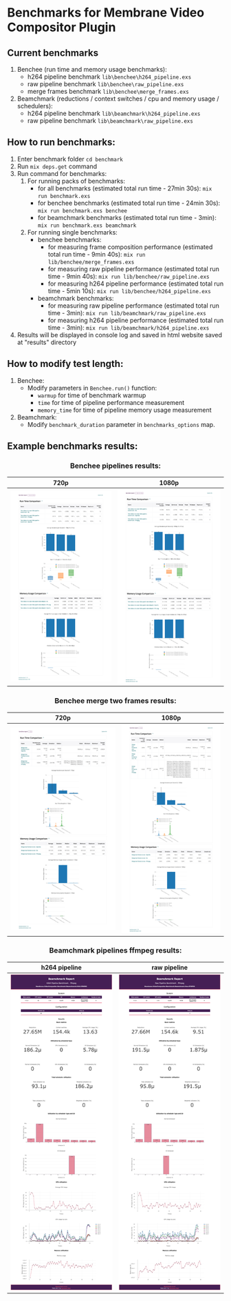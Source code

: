 # Benchmarks for Membrane Video Compositor Plugin

## Current benchmarks

1. Benchee (run time and memory usage benchmarks):
    - h264 pipeline benchmark ```lib\benchee\h264_pipeline.exs```
    - raw pipeline benchmark ```lib\benchee\raw_pipeline.exs```
    - merge frames benchmark ```lib\benchee\merge_frames.exs```
2. Beamchmark (reductions / context switches / cpu and memory usage / schedulers):
    - h264 pipeline benchmark ```lib\beamchmark\h264_pipeline.exs```
    - raw pipeline benchmark ```lib\beamchmark\raw_pipeline.exs```
## How to run benchmarks:

1.  Enter benchmark folder ```cd benchmark```
2.  Run ```mix deps.get``` command
3.  Run command for benchmarks:
    1. For running packs of benchmarks:
        - for all benchmarks (estimated total run time - 27min 30s): ```mix run benchmark.exs```
        - for benchee benchmarks (estimated total run time - 24min 30s): ```mix run benchmark.exs benchee```
        - for beamchmark benchmarks (estimated total run time - 3min): ```mix run benchmark.exs beamchmark```
    2. For running single benchmarks:
        - benchee benchmarks: 
            - for measuring frame composition performance (estimated total run time - 9min 40s): ```mix run lib/benchee/merge_frames.exs```
            - for measuring raw pipeline performance (estimated total run time - 9min 40s): ```mix run lib/benchee/raw_pipeline.exs```
            - for measuring h264 pipeline performance (estimated total run time - 5min 10s): ```mix run lib/benchee/h264_pipeline.exs```
        - beamchmark benchmarks:
            - for measuring raw pipeline performance (estimated total run time - 3min): ```mix run lib/beamchmark/raw_pipeline.exs```
            - for measuring h264 pipeline performance (estimated total run time - 3min): ```mix run lib/beamchmark/h264_pipeline.exs```
4. Results will be displayed in console log and saved in html website saved at "results" directory

## How to modify test length:

1. Benchee: </br>
    - Modify parameters in ```Benchee.run()``` function:
        - ```warmup``` for time of benchmark warmup
        - ```time``` for time of pipeline performance measurement
        - ```memory_time``` for time of pipeline memory usage measurement
2. Beamchmark: </br>
    - Modify ```benchmark_duration``` parameter in ```benchmarks_options``` map.

## Example benchmarks results:

<h3 align="center"> Benchee pipelines results: </h3>

720p                       |  1080p
:-------------------------:|:-------------------------:
![Benchee h264 pipeline 720p 30s 30fps results](assets/results_benchee_h264_pipeline_720p_30s_30fps.png) | ![Benchee h264 pipeline ffmpeg results](assets/results_benchee_h264_pipeline_1080p_30s_30fps.png)

<h3 align="center"> Benchee merge two frames results: </h3>

720p                       |  1080p
:-------------------------:|:-------------------------:
![Benchee merge two 720p frames results](assets/results_benchee_merge_frames_720p.png) | ![Benchee merge two 1080p frames results:](assets/results_benchee_merge_frames_1080p.png)


<h3 align="center"> Beamchmark pipelines ffmpeg results: </h3>

h264 pipeline             |  raw pipeline
:-------------------------:|:-------------------------:
![Beamchmark h264 pipeline ffmpeg results](assets/results_beamchmark_h264_pipeline_ffmpeg.png) | ![Beamchmark raw pipeline ffmpeg results](assets/results_beamchmark_raw_pipeline_ffmpeg.png)
